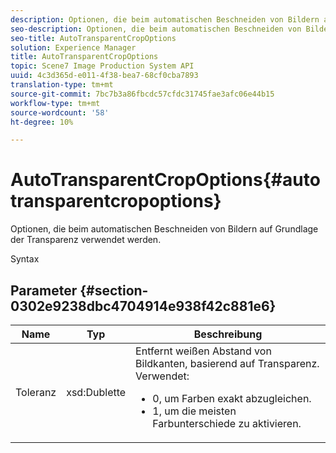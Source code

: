 ```yaml
---
description: Optionen, die beim automatischen Beschneiden von Bildern auf Grundlage der Transparenz verwendet werden.
seo-description: Optionen, die beim automatischen Beschneiden von Bildern auf Grundlage der Transparenz verwendet werden.
seo-title: AutoTransparentCropOptions
solution: Experience Manager
title: AutoTransparentCropOptions
topic: Scene7 Image Production System API
uuid: 4c3d365d-e011-4f38-bea7-68cf0cba7893
translation-type: tm+mt
source-git-commit: 7bc7b3a86fbcdc57cfdc31745fae3afc06e44b15
workflow-type: tm+mt
source-wordcount: '58'
ht-degree: 10%

---
```



# AutoTransparentCropOptions{#autotransparentcropoptions}

Optionen, die beim automatischen Beschneiden von Bildern auf Grundlage der Transparenz verwendet werden.

Syntax

## Parameter {#section-0302e9238dbc4704914e938f42c881e6}

<table id="table_F6A0DBA37F704C2097C617A0A6767566"> 
 <thead> 
  <tr> 
   <th colname="col1" class="entry"> Name </th> 
   <th colname="col2" class="entry"> Typ </th> 
   <th colname="col3" class="entry"> Beschreibung </th> 
  </tr> 
 </thead>
 <tbody> 
  <tr> 
   <td colname="col1"> <span class="codeph"> Toleranz</span> </td> 
   <td colname="col2"> <span class="codeph"> xsd:Dublette</span> </td> 
   <td colname="col3">Entfernt weißen Abstand von Bildkanten, basierend auf Transparenz. Verwendet: 
    <ul id="ul_FE5423B857AE43FCBA7A9AEA76C754CC">
     <li id="li_01E3BD0AB8DA4C408B47CB02B269404A">0, um Farben exakt abzugleichen. </li>
     <li id="li_FCE21384265D4ECE9C0D785F1BB32C3A">1, um die meisten Farbunterschiede zu aktivieren. </li>
    </ul></td> 
  </tr> 
 </tbody> 
</table>

